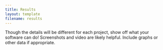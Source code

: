 ```yaml
---
title: Results
layout: template
filename: results
--- 
```


Though the details will be different for each project, show off what your software can do! Screenshots and video are likely helpful. Include graphs or other data if appropriate.
